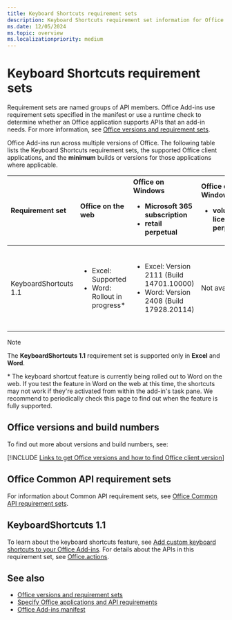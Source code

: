 ```yaml
---
title: Keyboard Shortcuts requirement sets
description: Keyboard Shortcuts requirement set information for Office Add-ins.
ms.date: 12/05/2024
ms.topic: overview
ms.localizationpriority: medium
---
```


# Keyboard Shortcuts requirement sets

Requirement sets are named groups of API members. Office Add-ins use requirement sets specified in the manifest or use a runtime check to determine whether an Office application supports APIs that an add-in needs. For more information, see [Office versions and requirement sets](/office/dev/add-ins/develop/office-versions-and-requirement-sets).

Office Add-ins run across multiple versions of Office. The following table lists the Keyboard Shortcuts requirement sets, the supported Office client applications, and the **minimum** builds or versions for those applications where applicable.

| Requirement set | Office on the web | Office on Windows<ul><li>Microsoft 365 subscription</li><li>retail perpetual</li></ul> | Office on Windows<ul><li>volume-licensed perpetual</li></ul> | Office on Mac | Office on iOS | Outlook on Android |
|:-----|:-----|:-----|:-----|:-----|:-----|:-----|
| KeyboardShortcuts 1.1 | <ul><li>Excel: Supported</li><li>Word: Rollout in progress*</li></ul> | <ul><li>Excel: Version 2111 (Build 14701.10000)</li><li>Word: Version 2408 (Build 17928.20114)</li></ul> | Not available | <ul><li>Excel: Version 16.55 (21111400)</li><li>Word: Version 16.88 (24081116)</li></ul>| Not supported | Not supported |

> [!NOTE]
> The **KeyboardShortcuts 1.1** requirement set is supported only in **Excel** and **Word**.
>
> \* The keyboard shortcut feature is currently being rolled out to Word on the web. If you test the feature in Word on the web at this time, the shortcuts may not work if they're activated from within the add-in's task pane. We recommend to periodically check this page to find out when the feature is fully supported.

## Office versions and build numbers

To find out more about versions and build numbers, see:

[!INCLUDE [Links to get Office versions and how to find Office client version](../../includes/links-get-office-versions-builds.md)]

## Office Common API requirement sets

For information about Common API requirement sets, see [Office Common API requirement sets](office-add-in-requirement-sets.md).

## KeyboardShortcuts 1.1

To learn about the keyboard shortcuts feature, see [Add custom keyboard shortcuts to your Office Add-ins](/office/dev/add-ins/design/keyboard-shortcuts). For details about the APIs in this requirement set, see [Office.actions](/javascript/api/office/office.actions).

## See also

- [Office versions and requirement sets](/office/dev/add-ins/develop/office-versions-and-requirement-sets)
- [Specify Office applications and API requirements](/office/dev/add-ins/develop/specify-office-hosts-and-api-requirements)
- [Office Add-ins manifest](/office/dev/add-ins/develop/add-in-manifests)
